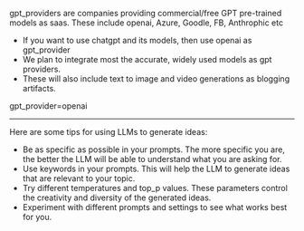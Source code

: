 gpt_providers are companies providing commercial/free GPT pre-trained models as saas.
These include openai, Azure, Goodle, FB, Anthrophic etc

- If you want to use chatgpt and its models, then use openai as gpt_provider
- We plan to integrate most the accurate, widely used models as gpt providers.
- These will also include text to image and video generations as blogging artifacts.

gpt_provider=openai 

------------------------------------

Here are some tips for using LLMs to generate ideas:

- Be as specific as possible in your prompts. The more specific you are, the better the LLM will 
be able to understand what you are asking for.
- Use keywords in your prompts. This will help the LLM to generate ideas that are relevant to your topic.
- Try different temperatures and top_p values. These parameters control the creativity and diversity of the generated ideas.
- Experiment with different prompts and settings to see what works best for you.

